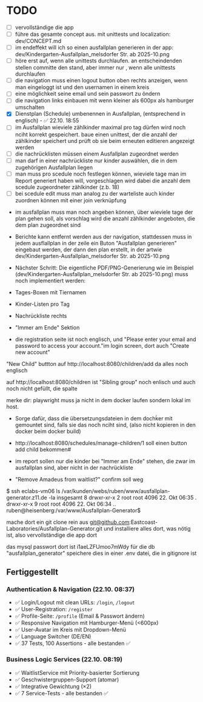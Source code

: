 # TODO

- [ ] vervollständige die app
- [ ] führe das gesamte concept aus. mit unittests und localization: dev/CONCEPT.md
- [ ] im endeffekt will ich so einen ausfallplan generieren in der app: dev/Kindergarten-Ausfallplan_melsdorfer Str. ab 2025-10.png
- [ ] höre erst auf, wenn alle unittests durchlaufen. an entscheindenden stellen committe den stand, aber immer nur , wenn alle unittests durchlaufen
- [ ] die navigation muss einen logout button oben rechts anzeigen, wenn man eingeloggt ist und den usernamen in einem kreis
- [ ] eine möglichkeit seine email und sein passwort zu öndern
- [ ] die navigation links einbauen mit wenn kleiner als 600px als hamburger umschalten
- [x] Dienstplan (Schedule) umbenennen in Ausfallplan, (entsprechend in englisch) - ✅ 22.10. 18:55
- [ ] im Ausfallplan wieviele zählkinder maximal pro tag dürfen wird noch nciht korrekt gespeichert. baue einen unittest, der die anzahl der zählkinder speichert und prüft ob sie beim erneuten editieren angezeigt werden
- [ ] die nachrücklisten müssen einem Ausfallplan zugeordnet werden
- [ ] man darf in einer nachrückliste nur kinder auswählen, die in dem zugehörigen Ausfallplan liegen
- [ ] man muss pro scedule noch festlegen können, wieviele tage man im Report generiert haben will, vorgeschlagen wird dabei die anzahl dem scedule zugeordneter  zählkinder (z.b. 18) 
- [ ] bei scedule edit muss man analog zu der warteliste auch kinder zuordnen können mit einer join verknüpfung
- im ausfallplan muss man noch angeben können, über wieviele tage der plan gehen soll, als vorschlag wird die anzahl zählkinder angeboten, die dem plan zugeordnet sind

- Berichte kann entfernt werden aus der navígation, stattdessen muss in jedem ausflallplan in der zeile ein Buton "Ausfallplan generieren" eingebaut werden, der dann den plan erstellt, in der artwie dev/Kindergarten-Ausfallplan_melsdorfer Str. ab 2025-10.png

- Nächster Schritt:
Die eigentliche PDF/PNG-Generierung wie im Beispiel (dev/Kindergarten-Ausfallplan_melsdorfer Str. ab 2025-10.png) muss noch implementiert werden:

- Tages-Boxen mit Tiernamen
- Kinder-Listen pro Tag
- Nachrückliste rechts
- "Immer am Ende" Sektion

- die registration seite ist noch englisch, und "Please enter your email and password to access your account."im login screen, dort auch "Create new account"

"New Child" buttton auf http://localhost:8080/children/add da alles noch englisch

auf http://localhost:8080/children ist "Sibling group" noch enlisch und auch noch nicht gefüllt, die spalte


merke dir: playwright muss ja nicht  in dem docker laufen sondern lokal im host.

- Sorge dafür, dass die übersetzungsdateien in dem dochḱer mit gemountet sind, falls sie das noch nciht sind, (also nicht kopieren in den docker beim docker build)

- http://localhost:8080/schedules/manage-children/1 soll einen button add child bekommen#

- im report sollen nur die kinder bei "Immer am Ende" stehen, die zwar im ausfallplan sind, aber nicht in der nachrückliste

- "Remove Amadeus from waitlist?" confirm soll weg

$ ssh eclabs-vm06 ls /var/kunden/webs/ruben/www/ausfallplan-generator.z11.de -la
insgesamt 8
drwxr-xr-x 2 root root 4096 22. Okt 06:35 .
drwxr-xr-x 9 root root 4096 22. Okt 06:34 ..
ruben@heisenberg:/var/www/Ausfallplan-Generator$ 

mache dort ein git clone rein aus git@github.com:Eastcoast-Laboratories/Ausfallplan-Generator.git und installiere alles dort, was nötig ist, also vervollständige die app dort

das mysql passwort dort ist i1aeLZFUmoo7mWdy für die db "ausfallplan_generator" speichere dies in einer .env datei, die in gitignore ist




## Fertiggestellt

### Authentication & Navigation (22.10. 08:37)
- ✅ Login/Logout mit clean URLs: `/login`, `/logout`
- ✅ User-Registration: `/register`
- ✅ Profile-Seite: `/profile` (Email & Passwort ändern)
- ✅ Responsive Navigation mit Hamburger-Menü (<600px)
- ✅ User-Avatar im Kreis mit Dropdown-Menü
- ✅ Language Switcher (DE/EN)
- ✅ 37 Tests, 100 Assertions - alle bestanden ✅

### Business Logic Services (22.10. 08:19)
- ✅ WaitlistService mit Priority-basierter Sortierung
- ✅ Geschwistergruppen-Support (atomar)
- ✅ Integrative Gewichtung (×2)
- ✅ 7 Service-Tests - alle bestanden ✅